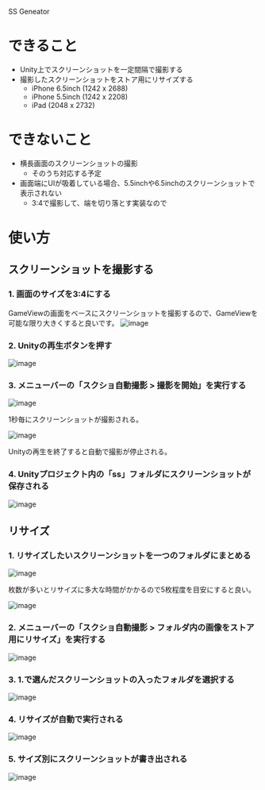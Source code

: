 SS Geneator

# できること
- Unity上でスクリーンショットを一定間隔で撮影する
- 撮影したスクリーンショットをストア用にリサイズする
  - iPhone 6.5inch (1242 x 2688)
  - iPhone 5.5inch (1242 x 2208)
  - iPad (2048 x 2732)

# できないこと
- 横長画面のスクリーンショットの撮影
  - そのうち対応する予定
- 画面端にUIが吸着している場合、5.5inchや6.5inchのスクリーンショットで表示されない
  - 3:4で撮影して、端を切り落とす実装なので

# 使い方

## スクリーンショットを撮影する

### 1. 画面のサイズを3:4にする

GameViewの画面をベースにスクリーンショットを撮影するので、GameViewを可能な限り大きくすると良いです。
![image](https://user-images.githubusercontent.com/4215759/101769094-cf25f000-3b29-11eb-880e-2ac60647fe59.png)

### 2. Unityの再生ボタンを押す
![image](https://user-images.githubusercontent.com/4215759/101769346-2c21a600-3b2a-11eb-8803-0af7519c1e58.png)

### 3. メニューバーの「スクショ自動撮影 > 撮影を開始」を実行する
![image](https://user-images.githubusercontent.com/4215759/101769376-380d6800-3b2a-11eb-927b-3dd14764d5e6.png)

1秒毎にスクリーンショットが撮影される。

![image](https://user-images.githubusercontent.com/4215759/101769460-570bfa00-3b2a-11eb-89e4-10af768c2d86.png)

Unityの再生を終了すると自動で撮影が停止される。

### 4. Unityプロジェクト内の「ss」フォルダにスクリーンショットが保存される
![image](https://user-images.githubusercontent.com/4215759/101769558-7dca3080-3b2a-11eb-81e9-47246ba28d47.png)

## リサイズ

### 1. リサイズしたいスクリーンショットを一つのフォルダにまとめる
![image](https://user-images.githubusercontent.com/4215759/101769664-a3573a00-3b2a-11eb-9611-ea0eb02b9a55.png)

枚数が多いとリサイズに多大な時間がかかるので5枚程度を目安にすると良い。

![image](https://user-images.githubusercontent.com/4215759/101769768-d0a3e800-3b2a-11eb-83de-2863e50fa135.png)


### 2. メニューバーの「スクショ自動撮影 > フォルダ内の画像をストア用にリサイズ」を実行する
![image](https://user-images.githubusercontent.com/4215759/101769823-e44f4e80-3b2a-11eb-88a0-f5d641e927d9.png)

### 3. 1.で選んだスクリーンショットの入ったフォルダを選択する
![image](https://user-images.githubusercontent.com/4215759/101769870-faf5a580-3b2a-11eb-8c2a-cc51ac3e1e2b.png)

### 4. リサイズが自動で実行される
![image](https://user-images.githubusercontent.com/4215759/101769918-0cd74880-3b2b-11eb-9f0e-964f7707be0b.png)

### 5. サイズ別にスクリーンショットが書き出される
![image](https://user-images.githubusercontent.com/4215759/101770007-2aa4ad80-3b2b-11eb-8ba5-8c5eee720139.png)


